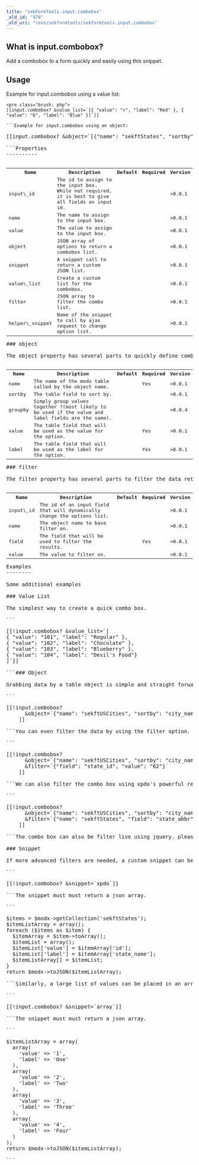 ```yaml
---
title: "sekFormTools.input.combobox"
_old_id: "978"
_old_uri: "revo/sekformtools/sekformtools.input.combobox"
---
```


What is input.combobox?
-----------------------

Add a combobox to a form quickly and easily using this snippet.

Usage
-----

Example for input.combobox using a value list:

```
<pre class="brush: php">
[[input.combobox? &value_list=`[{ "value": "r", "label": "Red" }, { "value": "b", "label": "Blue" }]`]]

```Example for input.combobox using an object:

```
<pre class="brush: php">
[[input.combobox? &object=`[{"name": "sekftStates", "sortby": "state_name", "value": "state_abbr", "label": "state_name"}]`]]

```Properties
----------

<table><tbody><tr><th>Name</th><th>Description   
</th><th>Default   
</th><th>Required   
</th><th>Version   
</th></tr><tr><td>input\_id</td><td>The id to assign to the input box. While not required, it is best to give all fields an input id.   
</td><td>  
</td><td>  
</td><td>>0.0.1</td></tr><tr><td>name</td><td>The name to assign to the input box.   
</td><td> </td><td> </td><td>>0.0.1</td></tr><tr><td>value</td><td>The value to assign to the input box.   
</td><td> </td><td> </td><td>>0.0.1</td></tr><tr><td>object</td><td>JSON array of options to return a combobox list.   
</td><td> </td><td> </td><td>>0.0.1</td></tr><tr><td>snippet</td><td>A snippet call to return a custom JSON list.   
</td><td> </td><td> </td><td>>0.0.1</td></tr><tr><td>value\_list</td><td>Create a custom list for the combobox.   
</td><td> </td><td> </td><td>>0.0.1</td></tr><tr><td>filter</td><td>JSON array to filter the combo list.   
</td><td> </td><td> </td><td>>0.0.1</td></tr><tr><td>helper\_snippet</td><td>Name of the snippet to call by ajax request to change option list.   
</td><td> </td><td> </td><td>>0.0.1</td></tr></tbody></table>### object

The object property has several parts to quickly define combo box options from a modx table.

<table><tbody><tr><th>Name</th><th>Description   
</th><th>Default   
</th><th>Required   
</th><th>Version   
</th></tr><tr><td>name</td><td>The name of the modx table called by the object name.   
</td><td>  
</td><td>Yes</td><td>>0.0.1</td></tr><tr><td>sortby</td><td>The table field to sort by.   
</td><td> </td><td> </td><td>>0.0.1</td></tr><tr><td>groupby   
</td><td>Simply group values together ?(most likely to be used if the value and label fields are the same).   
</td><td> </td><td> </td><td>>0.0.4   
</td></tr><tr><td>value</td><td>The table field that will be used as the value for the option.   
</td><td> </td><td>Yes</td><td>>0.0.1</td></tr><tr><td>label</td><td>The table field that will be used as the label for the option.   
</td><td> </td><td>Yes</td><td>>0.0.1</td></tr></tbody></table>### filter

The filter property has several parts to filter the data returned by the object property.

<table><tbody><tr><th>Name</th><th>Description   
</th><th>Default   
</th><th>Required   
</th><th>Version   
</th></tr><tr><td>input\_id</td><td>The id of an input field that will dynamically change the options list.   
</td><td>  
</td><td> </td><td>>0.0.1</td></tr><tr><td>name</td><td>The object name to base filter on.   
</td><td> </td><td> </td><td>>0.0.1</td></tr><tr><td>field</td><td>The field that will be used to filter the results.   
</td><td> </td><td>Yes</td><td>>0.0.1</td></tr><tr><td>value</td><td>The value to filter on.   
</td><td> </td><td>  
</td><td>>0.0.1</td></tr></tbody></table>Examples
--------

Some additional examples

### Value List

The simplest way to create a quick combo box.

```
<pre class="brush: php">
[[!input.combobox? &value_list=`[
{ "value": "101", "label": "Regular" },
{ "value": "102", "label": "Chocolate" },
{ "value": "103", "label": "Blueberry" },
{ "value": "104", "label": "Devil's Food"}
]`]]

```### Object

Grabbing data by a table object is simple and straight forward. Using a json string, enter the name of the object, the optional sort by, and the table fields to use in the combo box options label and value.

```
<pre class="brush: php">
[[!input.combobox?
      &object=`{"name": "sekftUSCities", "sortby": "city_name", "value": "city_name", "label": "city_name"}`
    ]]

```You can even filter the data by using the filter option. Here we just want to grab all the cities with the state id of 62, which in this case is Kansas.

```
<pre class="brush: php">
[[!input.combobox?
      &object=`{"name": "sekftUSCities", "sortby": "city_name", "value": "city_name", "label": "city_name"}`
      &filter=`{"field": "state_id", "value": "62"}`
    ]]

```We can also filter the combo box using xpdo's powerful relational filters. Here we use the filter->name field to grab the states table. The field we filter on is the abbreviation, and the value we want to filter "KS". XPDO will then do the work by finding the relationship between the two tables ( the "id" of the states table and the "state\_id" field of the city table ) and return the filtered list by state.

```
<pre class="brush: php">
[[!input.combobox?
      &object=`{"name": "sekftUSCities", "sortby": "city_name", "value": "city_name", "label": "city_name"}`
      &filter=`{"name": "sekftStates", "field": "state_abbr", "value": "KS"}`
    ]]

```The combo box can also be filter live using jquery. please view the [Advanced Examples](/extras/revo/sekformtools/sekformtools-advanced-examples "sekFormTools Advanced Examples") for more information.

### Snippet

If more advanced filters are needed, a custom snippet can be called to fill the combo box.

```
<pre class="brush: php">
[[!input.combobox? &snippet=`xpdo`]]

```The snippet must must return a json array.

```
<pre class="brush: php">
$items = $modx->getCollection('sekftStates');
$itemListArray = array();
foreach ($items as $item) {
  $itemArray = $item->toArray();
  $itemList = array();
  $itemList['value'] = $itemArray['id'];
  $itemList['label'] = $itemArray['state_name'];
  $itemListArray[] = $itemList;
}
return $modx->toJSON($itemListArray);

```Similarly, a large list of values can be placed in an array within a snippet.

```
<pre class="brush: php">
[[!input.combobox? &snippet=`array`]]

```The snippet must must return a json array.

```
<pre class="brush: php">
$itemListArray = array(
  array(
    'value' => '1',
    'label' => 'One'
  ),
  array(
    'value' => '2',
    'label' => 'Two'
  ),
  array(
    'value' => '3',
    'label' => 'Three'
  ),
  array(
    'value' => '4',
    'label' => 'Four'
  )
);
return $modx->toJSON($itemListArray);

```
